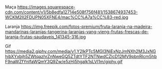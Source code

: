 Maça
https://images.squarespace-cdn.com/content/v1/5b8edfa12714e508f756f481/1538674937453-WCKM2II2FDUPN05XFNE4/mac%CC%A7a%CC%83-red.jpg


Laranja
https://img.freepik.com/fotos-premium/fruta-laranja-na-madeira-mandarinas-laranjas-tangerina-laranjas-vang-vieng-frutas-frescas-de-laranja-frutas-saudaveis_141345-316.jpg

Gif
https://media2.giphy.com/media/v1.Y2lkPTc5MGI3NjExNzJmNXh2M3JxNGhibXYxbjh5ZWtqazhrZnNweGQ5ZTdtYTF2NTNwdCZlcD12MV9pbnRlcm5hbF9naWZfYnlfaWQmY3Q9Zw/e5zHi5hgalk1sLVI1m/giphy.gif





